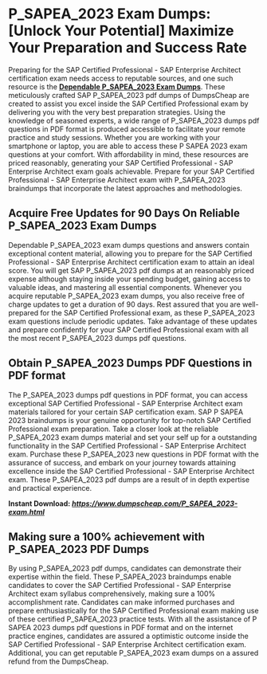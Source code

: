 <h1><strong>P_SAPEA_2023 Exam Dumps: [Unlock Your Potential] Maximize Your Preparation and Success Rate</strong></h1>
<p>Preparing for the SAP Certified Professional - SAP Enterprise Architect certification exam needs access to reputable sources, and one such resource is the <a href="https://www.dumpscheap.com/P_SAPEA_2023-exam.html"><strong>Dependable P_SAPEA_2023 Exam Dumps</strong></a>. These meticulously crafted SAP P_SAPEA_2023 pdf dumps of DumpsCheap are created to assist you excel inside the SAP Certified Professional exam by delivering you with the very best preparation strategies. Using the knowledge of seasoned experts, a wide range of P_SAPEA_2023 dumps pdf questions in PDF format is produced accessible to facilitate your remote practice and study sessions. Whether you are working with your smartphone or laptop, you are able to access these P SAPEA 2023 exam questions at your comfort. With affordability in mind, these resources are priced reasonably, generating your SAP Certified Professional - SAP Enterprise Architect exam goals achievable. Prepare for your SAP Certified Professional - SAP Enterprise Architect exam with P_SAPEA_2023 braindumps that incorporate the latest approaches and methodologies.</p>
<h2><strong>Acquire Free Updates for 90 Days On Reliable P_SAPEA_2023 Exam Dumps&nbsp;</strong></h2>
<p>Dependable P_SAPEA_2023 exam dumps questions and answers contain exceptional content material, allowing you to prepare for the SAP Certified Professional - SAP Enterprise Architect certification exam to attain an ideal score. You will get SAP P_SAPEA_2023 pdf dumps at an reasonably priced expense although staying inside your spending budget, gaining access to valuable ideas, and mastering all essential components. Whenever you acquire reputable P_SAPEA_2023 exam dumps, you also receive free of charge updates to get a duration of 90 days. Rest assured that you are well-prepared for the SAP Certified Professional exam, as these P_SAPEA_2023 exam questions include periodic updates. Take advantage of these updates and prepare confidently for your SAP Certified Professional exam with all the most recent P_SAPEA_2023 dumps pdf questions.&nbsp;</p>
<h2><strong>Obtain P_SAPEA_2023 Dumps PDF Questions in PDF format</strong></h2>
<p>The P_SAPEA_2023 dumps pdf questions in PDF format, you can access exceptional SAP Certified Professional - SAP Enterprise Architect exam materials tailored for your certain SAP certification exam. SAP P SAPEA 2023 braindumps is your genuine opportunity for top-notch SAP Certified Professional exam preparation. Take a closer look at the reliable P_SAPEA_2023 exam dumps material and set your self up for a outstanding functionality in the SAP Certified Professional - SAP Enterprise Architect exam. Purchase these P_SAPEA_2023 new questions in PDF format with the assurance of success, and embark on your journey towards attaining excellence inside the SAP Certified Professional - SAP Enterprise Architect exam. These P_SAPEA_2023 pdf dumps are a result of in depth expertise and practical experience.</p>
<p><strong>Instant Download:&nbsp;<strong><a href="https://www.dumpscheap.com/P_SAPEA_2023-exam.html"><em>https://www.dumpscheap.com/P_SAPEA_2023-exam.html</em></a></strong></strong></p>
<h2><strong>Making sure a 100% achievement with P_SAPEA_2023 PDF Dumps</strong></h2>
<p>By using P_SAPEA_2023 pdf dumps, candidates can demonstrate their expertise within the field. These P_SAPEA_2023 braindumps enable candidates to cover the SAP Certified Professional - SAP Enterprise Architect exam syllabus comprehensively, making sure a 100% accomplishment rate. Candidates can make informed purchases and prepare enthusiastically for the SAP Certified Professional exam making use of these certified P_SAPEA_2023 practice tests. With all the assistance of P SAPEA 2023 dumps pdf questions in PDF format and on the internet practice engines, candidates are assured a optimistic outcome inside the SAP Certified Professional - SAP Enterprise Architect certification exam. Additional, you can get reputable P_SAPEA_2023 exam dumps on a assured refund from the DumpsCheap.</p>
